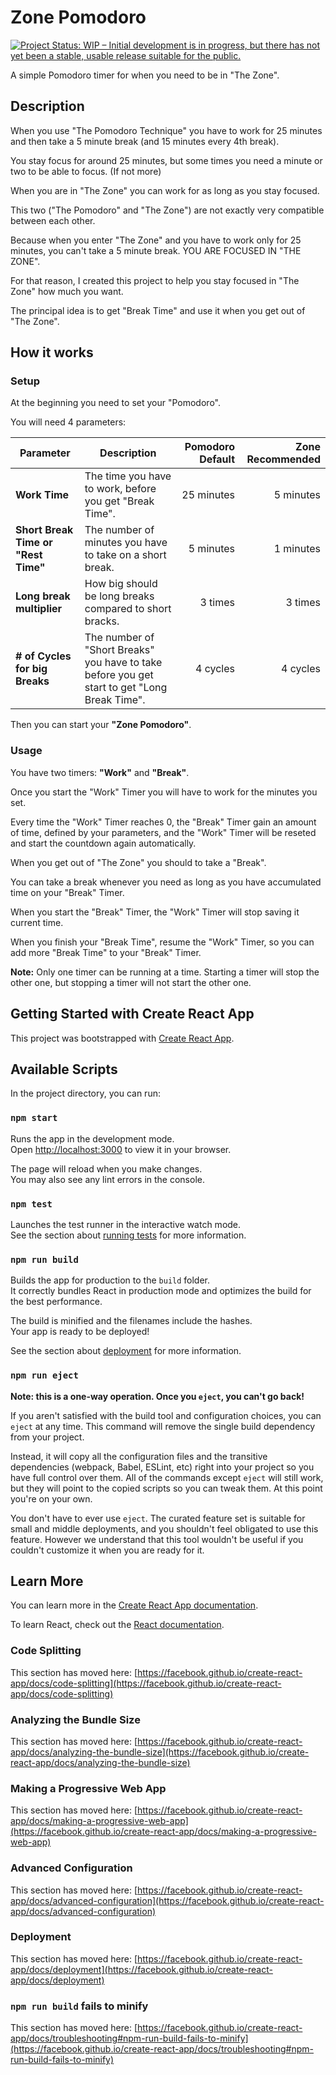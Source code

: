 # Zone Pomodoro

<a href="https://www.repostatus.org/#wip"><img src="https://www.repostatus.org/badges/latest/wip.svg" alt="Project Status: WIP – Initial development is in progress, but there has not yet been a stable, usable release suitable for the public." /></a>

A simple Pomodoro timer for when you need to be in "The Zone".

## Description

When you use "The Pomodoro Technique" you have to work for 25 minutes and then take a 5 minute break (and 15 minutes every 4th break).

You stay focus for around 25 minutes, but some times you need a minute or two to be able to focus. (If not more)

When you are in "The Zone" you can work for as long as you stay focused.

This two ("The Pomodoro" and "The Zone") are not exactly very compatible between each other.

Because when you enter "The Zone" and you have to work only for 25 minutes, you can't take a 5 minute break. YOU ARE FOCUSED IN "THE ZONE".

For that reason, I created this project to help you stay focused in "The Zone" how much you want.

The principal idea is to get "Break Time" and use it when you get out of "The Zone".

## How it works

### Setup

At the beginning you need to set your "Pomodoro".

You will need 4 parameters:

| Parameter | Description | Pomodoro Default | Zone Recommended |
|----------|-------------|---:|---:|
| **Work Time**   | The time you have to work, before you get "Break Time". | 25 minutes | 5 minutes |
| **Short Break Time or "Rest Time"** | The number of minutes you have to take on a short break. | 5 minutes | 1 minutes |
| **Long break multiplier** | How big should be long breaks compared to short bracks. | 3 times | 3 times |
| **# of Cycles for big Breaks** | The number of "Short Breaks" you have to take before you get start to get "Long Break Time". | 4 cycles | 4 cycles |

Then you can start your **"Zone Pomodoro"**.

### Usage

You have two timers: **"Work"** and **"Break"**.

Once you start the "Work" Timer you will have to work for the minutes you set.

Every time the "Work" Timer reaches 0, the "Break" Timer gain an amount of time, defined by your parameters, and the "Work" Timer will be reseted and start the countdown again automatically.

When you get out of "The Zone" you should to take a "Break".

You can take a break whenever you need as long as you have accumulated time on your "Break" Timer.

When you start the "Break" Timer, the "Work" Timer will stop saving it current time.

When you finish your "Break Time", resume the "Work" Timer, so you can add more "Break Time" to your "Break" Timer.

**Note:** Only one timer can be running at a time. Starting a timer will stop the other one, but stopping a timer will not start the other one.

## Getting Started with Create React App

This project was bootstrapped with [Create React App](https://github.com/facebook/create-react-app).

## Available Scripts

In the project directory, you can run:

### `npm start`

Runs the app in the development mode.\
Open [http://localhost:3000](http://localhost:3000) to view it in your browser.

The page will reload when you make changes.\
You may also see any lint errors in the console.

### `npm test`

Launches the test runner in the interactive watch mode.\
See the section about [running tests](https://facebook.github.io/create-react-app/docs/running-tests) for more information.

### `npm run build`

Builds the app for production to the `build` folder.\
It correctly bundles React in production mode and optimizes the build for the best performance.

The build is minified and the filenames include the hashes.\
Your app is ready to be deployed!

See the section about [deployment](https://facebook.github.io/create-react-app/docs/deployment) for more information.

### `npm run eject`

**Note: this is a one-way operation. Once you `eject`, you can't go back!**

If you aren't satisfied with the build tool and configuration choices, you can `eject` at any time. This command will remove the single build dependency from your project.

Instead, it will copy all the configuration files and the transitive dependencies (webpack, Babel, ESLint, etc) right into your project so you have full control over them. All of the commands except `eject` will still work, but they will point to the copied scripts so you can tweak them. At this point you're on your own.

You don't have to ever use `eject`. The curated feature set is suitable for small and middle deployments, and you shouldn't feel obligated to use this feature. However we understand that this tool wouldn't be useful if you couldn't customize it when you are ready for it.

## Learn More

You can learn more in the [Create React App documentation](https://facebook.github.io/create-react-app/docs/getting-started).

To learn React, check out the [React documentation](https://reactjs.org/).

### Code Splitting

This section has moved here: [https://facebook.github.io/create-react-app/docs/code-splitting](https://facebook.github.io/create-react-app/docs/code-splitting)

### Analyzing the Bundle Size

This section has moved here: [https://facebook.github.io/create-react-app/docs/analyzing-the-bundle-size](https://facebook.github.io/create-react-app/docs/analyzing-the-bundle-size)

### Making a Progressive Web App

This section has moved here: [https://facebook.github.io/create-react-app/docs/making-a-progressive-web-app](https://facebook.github.io/create-react-app/docs/making-a-progressive-web-app)

### Advanced Configuration

This section has moved here: [https://facebook.github.io/create-react-app/docs/advanced-configuration](https://facebook.github.io/create-react-app/docs/advanced-configuration)

### Deployment

This section has moved here: [https://facebook.github.io/create-react-app/docs/deployment](https://facebook.github.io/create-react-app/docs/deployment)

### `npm run build` fails to minify

This section has moved here: [https://facebook.github.io/create-react-app/docs/troubleshooting#npm-run-build-fails-to-minify](https://facebook.github.io/create-react-app/docs/troubleshooting#npm-run-build-fails-to-minify)
